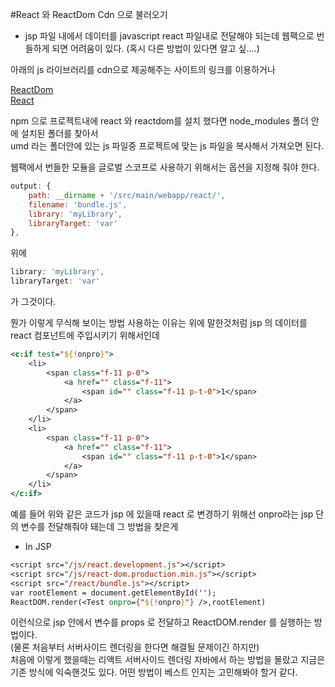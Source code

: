 #React 와 ReactDom Cdn 으로 불러오기

* jsp 파일 내에서 데이터를 javascript react 파일내로 전달해야 되는데 웹팩으로 번들하게 되면 어려움이 있다.
(혹시 다른 방법이 있다면 알고 싶....)

아래의 js 라이브러리를 cdn으로 제공해주는 사이트의 링크를 이용하거나

[ReactDom](https://cdnjs.com/libraries/react-dom)  
[React](https://cdnjs.com/libraries/react)

npm 으로 프로젝트내에 react 와 reactdom를 설치 했다면 node_modules 폴더 안에 설치된 폴더를 찾아서  
umd 라는 폴더안에 있는 js 파일중 프로젝트에 맞는 js 파일을 복사해서 가져오면 된다.


웹팩에서 번들한 모듈을 글로벌 스코프로 사용하기 위해서는 옵션을 지정해 줘야 한다.

```javascript
output: {
    path: __dirname + '/src/main/webapp/react/',
    filename: 'bundle.js',
    library: 'myLibrary',
    libraryTarget: 'var'
},
```
위에 
```javascript
library: 'myLibrary',
libraryTarget: 'var'
```
가 그것이다.

뭔가 이렇게 무식해 보이는 방법 사용하는 이유는 위에 말한것처럼 jsp 의 데이터를 react 컴포넌트에 주입시키기 위해서인데

```jsp
<c:if test="${!onpro}">
    <li>
        <span class="f-11 p-0">
            <a href="" class="f-11">
                <span id="" class="f-11 p-t-0">1</span>
            </a>
        </span>
    </li>
    <li>
        <span class="f-11 p-0">
            <a href="" class="f-11">
                <span id="" class="f-11 p-t-0">1</span>
            </a>
        </span>
    </li>
</c:if>
```

예를 들어 위와 같은 코드가 jsp 에 있을때 react 로 변경하기 위해선 onpro라는 jsp 단의 변수를 전달해줘야 돼는데 
그 방법을 찾은게

* In JSP

```jsp
<script src="/js/react.development.js"></script>
<script src="/js/react-dom.production.min.js"></script>
<script src="/react/bundle.js"></script>
var rootElement = document.getElementById('');
ReactDOM.render(<Test onpro={"${!onpro}"} />,rootElement)
```

이런식으로 jsp 안에서 변수를 props 로 전달하고 ReactDOM.render 를 실행하는 방법이다.  
(물론 처음부터 서버사이드 렌더링을 한다면 해결될 문제이긴 하지만)  
처음에 이렇게 했을때는 리액트 서버사이드 렌더링 자바에서 하는 방법을 몰랐고 지금은 기존 방식에 익숙핸것도 있다.
어떤 방법이 베스트 인지는 고민해봐야 할거 같다.